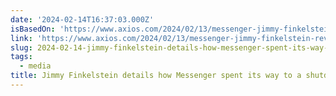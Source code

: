 ```yaml
---
date: '2024-02-14T16:37:03.000Z'
isBasedOn: 'https://www.axios.com/2024/02/13/messenger-jimmy-finkelstein-revenue-collapse'
link: 'https://www.axios.com/2024/02/13/messenger-jimmy-finkelstein-revenue-collapse'
slug: 2024-02-14-jimmy-finkelstein-details-how-messenger-spent-its-way-to-a-shutdown
tags:
  - media
title: Jimmy Finkelstein details how Messenger spent its way to a shutdown
---
```


